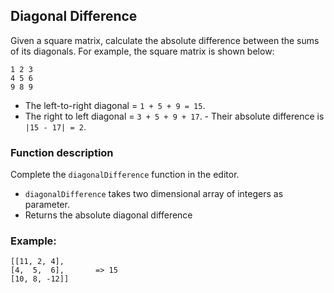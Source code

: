 ## Diagonal Difference
Given a square matrix, calculate the absolute difference between the sums of its diagonals.
For example, the square matrix  is shown below:

    1 2 3
    4 5 6
    9 8 9  

- The left-to-right diagonal = `1 + 5 + 9 = 15`. 
- The right to left diagonal = `3 + 5 + 9 + 17`. - Their absolute difference is `|15 - 17| = 2`.


### Function description
Complete the `diagonalDifference` function in the editor.
- `diagonalDifference` takes two dimensional array of integers as parameter.
- Returns the absolute diagonal difference

### Example:
    [[11, 2, 4],
    [4,  5,  6],       => 15
    [10, 8, -12]]